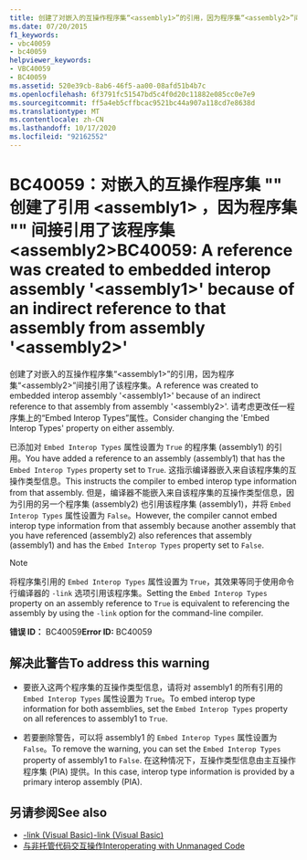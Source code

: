 ```yaml
---
title: 创建了对嵌入的互操作程序集“<assembly1>”的引用，因为程序集“<assembly2>”间接引用了该程序集
ms.date: 07/20/2015
f1_keywords:
- vbc40059
- bc40059
helpviewer_keywords:
- VBC40059
- BC40059
ms.assetid: 520e39cb-8ab6-46f5-aa00-08afd51b4b7c
ms.openlocfilehash: 6f3791fc51547bd5c4f0d20c11882e085cc0e7e9
ms.sourcegitcommit: ff5a4eb5cffbcac9521bc44a907a118cd7e8638d
ms.translationtype: MT
ms.contentlocale: zh-CN
ms.lasthandoff: 10/17/2020
ms.locfileid: "92162552"
---
```

# <a name="bc40059-a-reference-was-created-to-embedded-interop-assembly-assembly1-because-of-an-indirect-reference-to-that-assembly-from-assembly-assembly2"></a><span data-ttu-id="d9fbd-102">BC40059：对嵌入的互操作程序集 "" 创建了引用 \<assembly1> ，因为程序集 "" 间接引用了该程序集 \<assembly2></span><span class="sxs-lookup"><span data-stu-id="d9fbd-102">BC40059: A reference was created to embedded interop assembly '\<assembly1>' because of an indirect reference to that assembly from assembly '\<assembly2>'</span></span>

<span data-ttu-id="d9fbd-103">创建了对嵌入的互操作程序集“\<assembly1>”的引用，因为程序集“\<assembly2>”间接引用了该程序集。</span><span class="sxs-lookup"><span data-stu-id="d9fbd-103">A reference was created to embedded interop assembly '\<assembly1>' because of an indirect reference to that assembly from assembly '\<assembly2>'.</span></span> <span data-ttu-id="d9fbd-104">请考虑更改任一程序集上的“Embed Interop Types”属性。</span><span class="sxs-lookup"><span data-stu-id="d9fbd-104">Consider changing the 'Embed Interop Types' property on either assembly.</span></span>

<span data-ttu-id="d9fbd-105">已添加对 `Embed Interop Types` 属性设置为 `True` 的程序集 (assembly1) 的引用。</span><span class="sxs-lookup"><span data-stu-id="d9fbd-105">You have added a reference to an assembly (assembly1) that has the `Embed Interop Types` property set to `True`.</span></span> <span data-ttu-id="d9fbd-106">这指示编译器嵌入来自该程序集的互操作类型信息。</span><span class="sxs-lookup"><span data-stu-id="d9fbd-106">This instructs the compiler to embed interop type information from that assembly.</span></span> <span data-ttu-id="d9fbd-107">但是，编译器不能嵌入来自该程序集的互操作类型信息，因为引用的另一个程序集 (assembly2) 也引用该程序集 (assembly1)，并将 `Embed Interop Types` 属性设置为 `False`。</span><span class="sxs-lookup"><span data-stu-id="d9fbd-107">However, the compiler cannot embed interop type information from that assembly because another assembly that you have referenced (assembly2) also references that assembly (assembly1) and has the `Embed Interop Types` property set to `False`.</span></span>

> [!NOTE]
> <span data-ttu-id="d9fbd-108">将程序集引用的 `Embed Interop Types` 属性设置为 `True`，其效果等同于使用命令行编译器的 `-link` 选项引用该程序集。</span><span class="sxs-lookup"><span data-stu-id="d9fbd-108">Setting the `Embed Interop Types` property on an assembly reference to `True` is equivalent to referencing the assembly by using the `-link` option for the command-line compiler.</span></span>

<span data-ttu-id="d9fbd-109">**错误 ID：** BC40059</span><span class="sxs-lookup"><span data-stu-id="d9fbd-109">**Error ID:** BC40059</span></span>

## <a name="to-address-this-warning"></a><span data-ttu-id="d9fbd-110">解决此警告</span><span class="sxs-lookup"><span data-stu-id="d9fbd-110">To address this warning</span></span>

- <span data-ttu-id="d9fbd-111">要嵌入这两个程序集的互操作类型信息，请将对 assembly1 的所有引用的 `Embed Interop Types` 属性设置为 `True`。</span><span class="sxs-lookup"><span data-stu-id="d9fbd-111">To embed interop type information for both assemblies, set the `Embed Interop Types` property on all references to assembly1 to `True`.</span></span>

- <span data-ttu-id="d9fbd-112">若要删除警告，可以将 assembly1 的 `Embed Interop Types` 属性设置为 `False`。</span><span class="sxs-lookup"><span data-stu-id="d9fbd-112">To remove the warning, you can set the `Embed Interop Types` property of assembly1 to `False`.</span></span> <span data-ttu-id="d9fbd-113">在这种情况下，互操作类型信息由主互操作程序集 (PIA) 提供。</span><span class="sxs-lookup"><span data-stu-id="d9fbd-113">In this case, interop type information is provided by a primary interop assembly (PIA).</span></span>

## <a name="see-also"></a><span data-ttu-id="d9fbd-114">另请参阅</span><span class="sxs-lookup"><span data-stu-id="d9fbd-114">See also</span></span>

- [<span data-ttu-id="d9fbd-115">-link (Visual Basic)</span><span class="sxs-lookup"><span data-stu-id="d9fbd-115">-link (Visual Basic)</span></span>](../../reference/command-line-compiler/link.md)
- [<span data-ttu-id="d9fbd-116">与非托管代码交互操作</span><span class="sxs-lookup"><span data-stu-id="d9fbd-116">Interoperating with Unmanaged Code</span></span>](../../../framework/interop/index.md)
